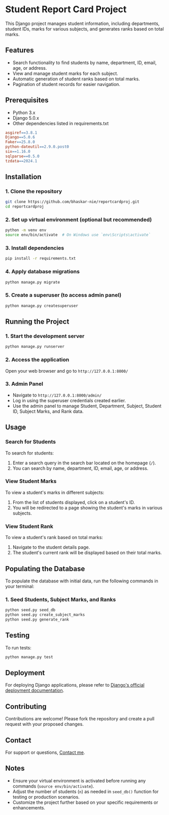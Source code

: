 # Student Report Card Project

This Django project manages student information, including departments, student IDs, marks for various subjects, and generates ranks based on total marks.

## Features
- Search functionality to find students by name, department, ID, email, age, or address.  
- View and manage student marks for each subject.  
- Automatic generation of student ranks based on total marks.  
- Pagination of student records for easier navigation.

## Prerequisites
- Python 3.x  
- Django 5.0.x  
- Other dependencies listed in requirements.txt
```makefile
asgiref==3.8.1
Django==5.0.6
Faker==25.8.0
python-dateutil==2.9.0.post0
six==1.16.0
sqlparse==0.5.0
tzdata==2024.1
```

## Installation

### 1. Clone the repository

```bash
git clone https://github.com/bhaskar-nie/reportcardproj.git
cd reportcardproj
```
### 2. Set up virtual environment (optional but recommended)

```bash
python -m venv env
source env/bin/activate  # On Windows use `env\Scripts\activate`
```
### 3. Install dependencies
```bash
pip install -r requirements.txt
```
### 4. Apply database migrations
```bash
python manage.py migrate
```
### 5. Create a superuser (to access admin panel)
```bash
python manage.py createsuperuser
```

## Running the Project

### 1. Start the development server

```bash
python manage.py runserver
```
### 2. Access the application

Open your web browser and go to `http://127.0.0.1:8000/`

### 3. Admin Panel
- Navigate to `http://127.0.0.1:8000/admin/`  
- Log in using the superuser credentials created earlier.  
- Use the admin panel to manage Student, Department, Subject, Student ID, Subject Marks, and Rank data.


## Usage

### Search for Students

To search for students:

1. Enter a search query in the search bar located on the homepage (`/`).
2. You can search by name, department, ID, email, age, or address.

### View Student Marks

To view a student's marks in different subjects:

1. From the list of students displayed, click on a student's ID.
2. You will be redirected to a page showing the student's marks in various subjects.

### View Student Rank

To view a student's rank based on total marks:

1. Navigate to the student details page.
2. The student's current rank will be displayed based on their total marks.

## Populating the Database
To populate the database with initial data, run the following commands in your terminal:

### 1. Seed Students, Subject Marks, and Ranks

```bash
python seed.py seed_db
python seed.py create_subject_marks
python seed.py generate_rank
```
## Testing
To run tests:
```bash
python manage.py test
```

## Deployment
For deploying Django applications, please refer to [Django's official deployment documentation](https://docs.djangoproject.com/en/5.0/howto/deployment/).
## Contributing

Contributions are welcome! Please fork the repository and create a pull request with your proposed changes.

## Contact

For support or questions, [Contact me](mailto:official.beingbhaskar@gmail.com).

## Notes

- Ensure your virtual environment is activated before running any commands (`source env/bin/activate`).
- Adjust the number of students (`n`) as needed in `seed_db()` function for testing or production scenarios.
- Customize the project further based on your specific requirements or enhancements.
